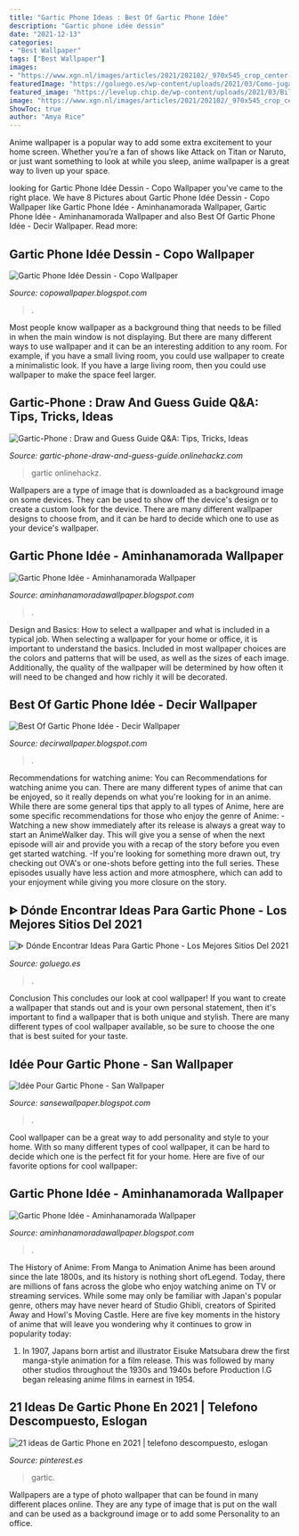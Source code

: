 ```yaml
---
title: "Gartic Phone Ideas : Best Of Gartic Phone Idée"
description: "Gartic phone idée dessin"
date: "2021-12-13"
categories:
- "Best Wallpaper"
tags: ["Best Wallpaper"]
images:
- "https://www.xgn.nl/images/articles/2021/202102/_970x545_crop_center-center_82_line/gartic-2.f1614513007.jpg"
featuredImage: "https://goluego.es/wp-content/uploads/2021/03/Como-jugar-Gartic-Phone-768x454.png"
featured_image: "https://levelup.chip.de/wp-content/uploads/2021/03/Bildschirmfoto-2021-03-05-um-15.19.52-1024x661.png"
image: "https://www.xgn.nl/images/articles/2021/202102/_970x545_crop_center-center_82_line/gartic-2.f1614513007.jpg"
ShowToc: true
author: "Amya Rice"
---
```



Anime wallpaper is a popular way to add some extra excitement to your home screen. Whether you’re a fan of shows like Attack on Titan or Naruto, or just want something to look at while you sleep, anime wallpaper is a great way to liven up your space.

	

		
looking for Gartic Phone Idée Dessin - Copo Wallpaper you've came to the right place. We have 8 Pictures about Gartic Phone Idée Dessin - Copo Wallpaper like Gartic Phone Idée - Aminhanamorada Wallpaper, Gartic Phone Idée - Aminhanamorada Wallpaper and also Best Of Gartic Phone Idée - Decir Wallpaper. Read more:
		
    
## Gartic Phone Idée Dessin - Copo Wallpaper

<img loading=lazy src="https://media.ouest-france.fr/v1/pictures/MjAyMTAyNDljNDM4MzQ0YTc3ZTBlOTZjMzhhNDk2YTgxZjU0MTg?width=640&amp;height=480&amp;focuspoint=50%2C53&amp;cropresize=1&amp;client_id=bpeditorial&amp;sign=6a1e4d44015ddcc015f95a7cde4067580e50be0147d46869b41ac4b5b7538943" onerror="this.onerror=null;this.src='https://tse2.mm.bing.net/th?id=OIP.F43JJlq0s_gzjbjFzmMVrwHaFj&amp;pid=15.1';" alt="Gartic Phone Idée Dessin - Copo Wallpaper">

_Source: copowallpaper.blogspot.com_

>. 

	

Most people know wallpaper as a background thing that needs to be filled in when the main window is not displaying. But there are many different ways to use wallpaper and it can be an interesting addition to any room. For example, if you have a small living room, you could use wallpaper to create a minimalistic look. If you have a large living room, then you could use wallpaper to make the space feel larger.

    
## Gartic-Phone : Draw And Guess Guide Q&amp;A: Tips, Tricks, Ideas

<img loading=lazy src="http://onlinehackz.com/api/icon/6138a2ab1296b23c62e6f5d6" onerror="this.onerror=null;this.src='https://tse1.mm.bing.net/th?id=OIP.il6hcINE2zVgks8qeMnjugHaHa&amp;pid=15.1';" alt="Gartic-Phone : Draw and Guess Guide Q&amp;A: Tips, Tricks, Ideas">

_Source: gartic-phone-draw-and-guess-guide.onlinehackz.com_

>gartic onlinehackz. 

	

Wallpapers are a type of image that is downloaded as a background image on some devices. They can be used to show off the device's design or to create a custom look for the device. There are many different wallpaper designs to choose from, and it can be hard to decide which one to use as your device's wallpaper.

    
## Gartic Phone Idée - Aminhanamorada Wallpaper

<img loading=lazy src="https://levelup.chip.de/wp-content/uploads/2021/03/Bildschirmfoto-2021-03-05-um-15.19.52-1024x661.png" onerror="this.onerror=null;this.src='https://tse2.mm.bing.net/th?id=OIP.H_TDJOOdNOlNFpc-JPilXgHaEx&amp;pid=15.1';" alt="Gartic Phone Idée - Aminhanamorada Wallpaper">

_Source: aminhanamoradawallpaper.blogspot.com_

>. 

	

Design and Basics: How to select a wallpaper and what is included in a typical job.
When selecting a wallpaper for your home or office, it is important to understand the basics. Included in most wallpaper choices are the colors and patterns that will be used, as well as the sizes of each image. Additionally, the quality of the wallpaper will be determined by how often it will need to be changed and how richly it will be decorated.

    
## Best Of Gartic Phone Idée - Decir Wallpaper

<img loading=lazy src="https://www.xgn.nl/images/articles/2021/202102/_970x545_crop_center-center_82_line/gartic-2.f1614513007.jpg" onerror="this.onerror=null;this.src='https://tse2.mm.bing.net/th?id=OIP.usTxh9Q9MhoYc8Jg-Xw9mgHaEK&amp;pid=15.1';" alt="Best Of Gartic Phone Idée - Decir Wallpaper">

_Source: decirwallpaper.blogspot.com_

>. 

	

Recommendations for watching anime: You can
Recommendations for watching anime you can. There are many different types of anime that can be enjoyed, so it really depends on what you're looking for in an anime. While there are some general tips that apply to all types of Anime, here are some specific recommendations for those who enjoy the genre of Anime: 
-Watching a new show immediately after its release is always a great way to start an AnimeWalker day. This will give you a sense of when the next episode will air and provide you with a recap of the story before you even get started watching. 
-If you're looking for something more drawn out, try checking out OVA's or one-shots before getting into the full series. These episodes usually have less action and more atmosphere, which can add to your enjoyment while giving you more closure on the story.

    
## ᐈ Dónde Encontrar Ideas Para Gartic Phone - Los Mejores Sitios Del 2021

<img loading=lazy src="https://goluego.es/wp-content/uploads/2021/03/Como-jugar-Gartic-Phone-768x454.png" onerror="this.onerror=null;this.src='https://tse4.mm.bing.net/th?id=OIP.ZAtibMjB5Kzas18WxqPm2wHaEY&amp;pid=15.1';" alt="ᐈ Dónde Encontrar Ideas Para Gartic Phone - Los Mejores Sitios Del 2021">

_Source: goluego.es_

>. 

	

Conclusion
This concludes our look at cool wallpaper! If you want to create a wallpaper that stands out and is your own personal statement, then it's important to find a wallpaper that is both unique and stylish. There are many different types of cool wallpaper available, so be sure to choose the one that is best suited for your taste.

    
## Idée Pour Gartic Phone - San Wallpaper

<img loading=lazy src="https://mvistatic.com/photosmvi/2021/02/19/P24912933D4506058G.jpg" onerror="this.onerror=null;this.src='https://tse3.mm.bing.net/th?id=OIP.GuGXRwKTFjjcs21h5twAawHaEK&amp;pid=15.1';" alt="Idée Pour Gartic Phone - San Wallpaper">

_Source: sansewallpaper.blogspot.com_

>. 

	

Cool wallpaper can be a great way to add personality and style to your home. With so many different types of cool wallpaper, it can be hard to decide which one is the perfect fit for your home. Here are five of our favorite options for cool wallpaper: 

    
## Gartic Phone Idée - Aminhanamorada Wallpaper

<img loading=lazy src="https://i.ytimg.com/vi/V1f5D6dNy-E/maxresdefault.jpg" onerror="this.onerror=null;this.src='https://tse1.mm.bing.net/th?id=OIP.xG2SO4NTPJ9UkmvqzHykigHaEK&amp;pid=15.1';" alt="Gartic Phone Idée - Aminhanamorada Wallpaper">

_Source: aminhanamoradawallpaper.blogspot.com_

>. 

	

The History of Anime: From Manga to Animation
Anime has been around since the late 1800s, and its history is nothing short ofLegend. Today, there are millions of fans across the globe who enjoy watching anime on TV or streaming services. While some may only be familiar with Japan's popular genre, others may have never heard of Studio Ghibli, creators of Spirited Away and Howl's Moving Castle. Here are five key moments in the history of anime that will leave you wondering why it continues to grow in popularity today:
1) In 1907, Japans born artist and illustrator Eisuke Matsubara drew the first manga-style animation for a film release. This was followed by many other studios throughout the 1930s and 1940s before Production I.G began releasing anime films in earnest in 1954.

    
## 21 Ideas De Gartic Phone En 2021 | Telefono Descompuesto, Eslogan

<img loading=lazy src="https://i.pinimg.com/200x150/4a/f2/d1/4af2d1d2450cf700800217ecb2f21b17.jpg" onerror="this.onerror=null;this.src='https://tse3.mm.bing.net/th?id=OIP.7QPkb_O14MQCr44Gh_rVbQAAAA&amp;pid=15.1';" alt="21 ideas de Gartic Phone en 2021 | telefono descompuesto, eslogan">

_Source: pinterest.es_

>gartic. 

	



Wallpapers are a type of photo wallpaper that can be found in many different places online. They are any type of image that is put on the wall and can be used as a background image or to add some Personality to an office.


